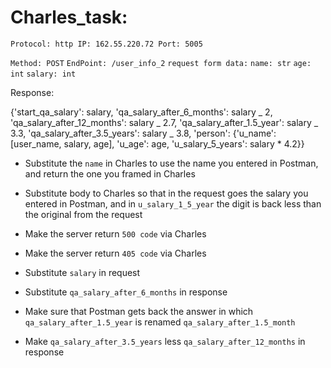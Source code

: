 # Charles_task:

`Protocol: http
IP: 162.55.220.72
Port: 5005`

`Method: POST`
`EndPoint: /user_info_2`
`request form data:`
`name: str`
`age: int`
`salary: int`

Response:

{'start_qa_salary': salary,
'qa_salary_after_6_months': salary _ 2,
'qa_salary_after_12_months': salary _ 2.7,
'qa_salary_after_1.5_year': salary _ 3.3,
'qa_salary_after_3.5_years': salary _ 3.8,
'person': {'u_name': [user_name, salary, age],
'u_age': age,
'u_salary_5_years': salary \* 4.2}}

- Substitute the `name` in Charles to use the name you entered in Postman, and return the one you framed in Charles

- Substitute body to Charles so that in the request goes the salary you entered in Postman, and in `u_salary_1_5_year` the digit is back less than the original from the request

- Make the server return `500 code` via Charles

- Make the server return `405 code` via Charles

- Substitute `salary` in request

- Substitute `qa_salary_after_6_months` in response

- Make sure that Postman gets back the answer in which `qa_salary_after_1.5_year` is renamed `qa_salary_after_1.5_month`

- Make `qa_salary_after_3.5_years` less `qa_salary_after_12_months` in response
